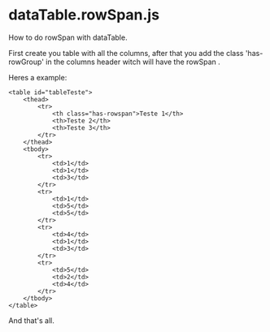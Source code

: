 # dataTable.rowSpan.js
How to do rowSpan with dataTable.

First create you table with all the columns, after that you add the class 'has-rowGroup' in the columns header witch will have the rowSpan .

Heres a example:

	<table id="tableTeste">
		<thead>
			<tr>
				<th class="has-rowspan">Teste 1</th>
				<th>Teste 2</th>
				<th>Teste 3</th>
			</tr>
		</thead>
		<tbody>
			<tr>
				<td>1</td>
				<td>1</td>
				<td>3</td>
			</tr>
			<tr>
				<td>1</td>
				<td>5</td>
				<td>5</td>
			</tr>
			<tr>
				<td>4</td>
				<td>1</td>
				<td>3</td>
			</tr>
			<tr>
				<td>5</td>
				<td>2</td>
				<td>4</td>
			</tr>
		</tbody>
	</table>
  
And that's all.
